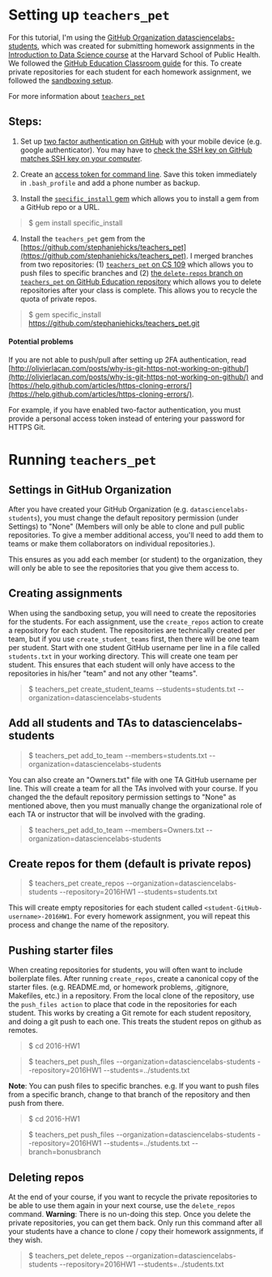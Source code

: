 # Setting up `teachers_pet`

For this tutorial, I'm using the [GitHub Organization datasciencelabs-students](https://github.com/datasciencelabs-students), 
which was created for submitting homework assignments in the [Introduction to Data Science course](http://datasciencelabs.github.io/) at the Harvard School of Public Health. We followed the [GitHub Education Classroom guide](https://education.github.com/guide) for this. To create private repositories for each student for each homework assignment, we followed the [sandboxing setup](https://education.github.com/guide/sandboxing). 

For more information about [`teachers_pet`](http://www.rubydoc.info/gems/teachers_pet)

## Steps: 

1. Set up [two factor authentication on GitHub](https://help.github.com/articles/about-two-factor-authentication/) with your mobile device (e.g. google authenticator). You may have to [check the SSH key on GitHub matches SSH key on your computer](https://help.github.com/articles/generating-an-ssh-key/). 

2. Create an [access token for command line](https://help.github.com/articles/creating-an-access-token-for-command-line-use/). Save this token immediately in `.bash_profile` and add a phone number as backup. 

3. Install the [`specific_install` gem](https://github.com/rdp/specific_install) which allows you to install a gem from a GitHub repo or a URL. 

> 	$ gem install specific_install

4. Install the `teachers_pet` gem from the [https://github.com/stephaniehicks/teachers_pet](https://github.com/stephaniehicks/teachers_pet). I merged branches from two repositories: (1) [`teachers_pet` on CS 109](https://github.com/cs109/teachers_pet.git) which allows you to push files to specific branches and (2) [the `delete-repos` branch on `teachers_pet` on GitHub Education repository](https://github.com/education/teachers_pet.git) which allows you to delete repositories after your class is complete.  This allows you to recycle the quota of private repos. 

> 	$ gem specific_install https://github.com/stephaniehicks/teachers_pet.git

#### Potential problems

If you are not able to push/pull after setting up 2FA authentication, read [http://olivierlacan.com/posts/why-is-git-https-not-working-on-github/](http://olivierlacan.com/posts/why-is-git-https-not-working-on-github/) and 
[https://help.github.com/articles/https-cloning-errors/](https://help.github.com/articles/https-cloning-errors/). 

For example, if you have enabled two-factor authentication, you must provide a personal access token instead of entering your password for HTTPS Git.


# Running `teachers_pet`

## Settings in GitHub Organization

After you have created your GitHub Organization (e.g. `datasciencelabs-students`), you must change the default repository permission (under Settings) to "None" (Members will only be able to clone and pull public repositories. To give a member additional access, you'll need to add them to teams or make them collaborators on individual repositories.). 

This ensures as you add each member (or student) to the organization, they will only be able to see the repositories that you give them access to. 

## Creating assignments

When using the sandboxing setup, you will need to create the repositories for the students. 
For each assignment, use the `create_repos` action to create a repository for each student. 
The repositories are technically created per team, but if you use `create_student_teams` first, then there will be one team per student. Start with one student GitHub username per line in a file called `students.txt` in your working directory. This will create one team per student. This ensures that each student will only have access to the repositories in his/her "team" and not any other "teams".  

>	$ teachers_pet create_student_teams --students=students.txt --organization=datasciencelabs-students

## Add all students and TAs to datasciencelabs-students

> 	$ teachers_pet add_to_team --members=students.txt --organization=datasciencelabs-students

You can also create an "Owners.txt" file with one TA GitHub username per line. This will create a team for all the TAs involved with your course.  If you changed the the default repository permission settings to "None" as mentioned above, then you must manually change the organizational role of each TA or instructor that will be involved with the grading.  

> 	$ teachers_pet add_to_team --members=Owners.txt --organization=datasciencelabs-students

## Create repos for them (default is private repos)

> 	$ teachers_pet create_repos --organization=datasciencelabs-students --repository=2016HW1 --students=students.txt

This will create empty repositories for each student called `<student-GitHub-username>-2016HW1`.  For every homework assignment, you will repeat this process and change the name of the repository. 

## Pushing starter files

When creating repositories for students, you will often want to include boilerplate files. After running `create_repos`, create a canonical copy of the starter files. (e.g. README.md, or homework problems, .gitignore, Makefiles, etc.) in a repository. From the local clone of the repository, use the `push_files action` to place that code in the repositories for each student. This works by creating a Git remote for each student repository, and doing a git push to each one. This treats the student repos on github as remotes. 

>	$ cd 2016-HW1

> 	$ teachers_pet push_files --organization=datasciencelabs-students --repository=2016HW1 --students=../students.txt

**Note**: You can push files to specific branches.  e.g. If you want to push files from a specific branch, change to that branch of the repository and then push from there. 

>	$ cd 2016-HW1

>	$ teachers_pet push_files --organization=datasciencelabs-students --repository=2016HW1 --students=../students.txt --branch=bonusbranch

## Deleting repos

At the end of your course, if you want to recycle the private repositories to be able to use them again in your next course, use the `delete_repos` command. **Warning**:  There is no un-doing this step. Once you delete the private repositories, you can get them back.  Only run this command after all your students have a chance to clone / copy their homework assignments, if they wish.  

>	$ teachers_pet delete_repos --organization=datasciencelabs-students --repository=2016HW1 --students=../students.txt

